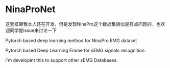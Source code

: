 # NinaProNet
这套框架我本人还在开发，但是发现NinaPro这个数据集貌似是有点问题的，也欢迎同学提issue来讨论一下

Pytorch based deep learning method for NinaPro EMG dataset

Pytorch based Deep Learning Frame for sEMG signals recognition.

I'm developint this to support other sEMG Databases.

